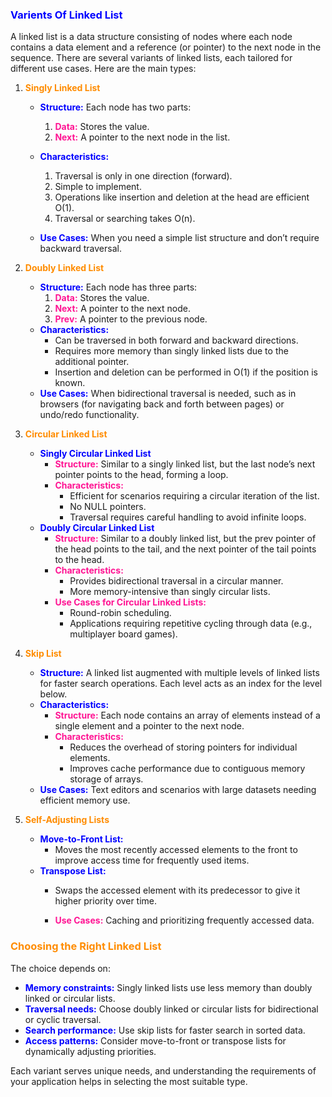 ### <b style="color:blue">Varients Of Linked List</b>

A linked list is a data structure consisting of nodes where each node contains a data element and a reference (or pointer) to the next node in the sequence. There are several variants of linked lists, each tailored for different use cases. Here are the main types:

1. <b style="color:darkorange">Singly Linked List</b>
    - <b style="color:blue">Structure:</b> Each node has two parts:
        1. <b style="color:deeppink">Data:</b> Stores the value.
        2. <b style="color:deeppink">Next:</b> A pointer to the next node in the list.
    
    - <b style="color:blue">Characteristics:</b>
        1. Traversal is only in one direction (forward).
        2. Simple to implement.
        3. Operations like insertion and deletion at the head are efficient O(1).
        4. Traversal or searching takes O(n).
    - <b style="color:blue">Use Cases:</b> When you need a simple list structure and don’t require backward traversal.

2. <b style="color:darkorange">Doubly Linked List</b>
    
    - <b style="color:blue">Structure:</b> Each node has three parts:
        1. <b style="color:deeppink">Data:</b> Stores the value.
        2. <b style="color:deeppink">Next:</b> A pointer to the next node.
        3. <b style="color:deeppink">Prev:</b> A pointer to the previous node.
    - <b style="color:blue">Characteristics:</b>
        - Can be traversed in both forward and backward directions.
        - Requires more memory than singly linked lists due to the additional pointer.
        - Insertion and deletion can be performed in O(1) if the position is known.
    - <b style="color:blue">Use Cases:</b> When bidirectional traversal is needed, such as in browsers (for navigating back and forth between pages) or undo/redo functionality.

3. <b style="color:darkorange">Circular Linked List</b>
    
    - <b style="color:blue">Singly Circular Linked List</b>
        - <b style="color:deeppink">Structure:</b> Similar to a singly linked list, but the last node’s next pointer points to the head, forming a loop.
        - <b style="color:deeppink">Characteristics:</b>
            - Efficient for scenarios requiring a circular iteration of the list.
            - No NULL pointers.
            - Traversal requires careful handling to avoid infinite loops.
    - <b style="color:blue">Doubly Circular Linked List</b>
        - <b style="color:deeppink">Structure:</b> Similar to a doubly linked list, but the prev pointer of the head points to the tail, and the next pointer of the tail points to the head.
        - <b style="color:deeppink">Characteristics:</b>
            - Provides bidirectional traversal in a circular manner.
            - More memory-intensive than singly circular lists.
        - <b style="color:deeppink">Use Cases for Circular Linked Lists:</b>
            - Round-robin scheduling.
            - Applications requiring repetitive cycling through data (e.g., multiplayer board games).
4. <b style="color:darkorange">Skip List</b>
    - <b style="color:blue">Structure:</b> A linked list augmented with multiple levels of linked lists for faster search operations. Each level acts as an index for the level below.
    - <b style="color:blue">Characteristics:</b>
        - <b style="color:deeppink">Structure:</b> Each node contains an array of elements instead of a single element and a pointer to the next node.
        - <b style="color:deeppink">Characteristics:</b>
            - Reduces the overhead of storing pointers for individual elements.
            - Improves cache performance due to contiguous memory storage of arrays.
    - <b style="color:blue">Use Cases:</b> Text editors and scenarios with large datasets needing efficient memory use.
6. <b style="color:darkorange">Self-Adjusting Lists</b>
    - <b style="color:blue">Move-to-Front List:</b>
        - Moves the most recently accessed elements to the front to improve access time for frequently used items.
    - <b style="color:blue">Transpose List:</b>
        - Swaps the accessed element with its predecessor to give it higher priority over time.

        - <b style="color:deeppink">Use Cases:</b> Caching and prioritizing frequently accessed data.

### <b style="color:darkorange">Choosing the Right Linked List</b>
The choice depends on:

- <b style="color:blue">Memory constraints:</b> Singly linked lists use less memory than doubly linked or circular lists.
- <b style="color:blue">Traversal needs:</b> Choose doubly linked or circular lists for bidirectional or cyclic traversal.
- <b style="color:blue">Search performance:</b> Use skip lists for faster search in sorted data.
- <b style="color:blue">Access patterns:</b> Consider move-to-front or transpose lists for dynamically adjusting priorities.

Each variant serves unique needs, and understanding the requirements of your application helps in selecting the most suitable type.
